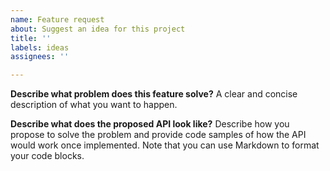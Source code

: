 ```yaml
---
name: Feature request
about: Suggest an idea for this project
title: ''
labels: ideas
assignees: ''

---
```


**Describe what problem does this feature solve?**
A clear and concise description of what you want to happen.

**Describe what does the proposed API look like?**
Describe how you propose to solve the problem and provide code samples of how the API would work once implemented. Note that you can use Markdown to format your code blocks.

